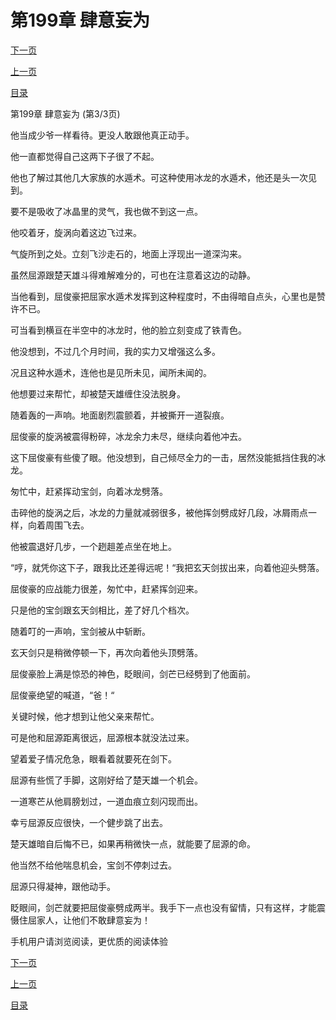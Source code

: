 <h1>第199章   肆意妄为</h1>
            <div><p><a href="./0597_%E7%AC%AC200%E7%AB%A0_%E5%90%8C%E5%BD%92%E4%BA%8E%E5%B0%BD.md">下一页</a></p><p><a href="./0595_%E7%AC%AC199%E7%AB%A0_%E8%82%86%E6%84%8F%E5%A6%84%E4%B8%BA.md">上一页</a></p><p><a href="../">目录</a></p></div>
            <div><p>第199章   肆意妄为 (第3/3页)</p><p>他当成少爷一样看待。更没人敢跟他真正动手。</p><p>他一直都觉得自己这两下子很了不起。</p><p>他也了解过其他几大家族的水遁术。可这种使用冰龙的水遁术，他还是头一次见到。</p><p>要不是吸收了冰晶里的灵气，我也做不到这一点。</p><p>他咬着牙，旋涡向着这边飞过来。</p><p>气旋所到之处。立刻飞沙走石的，地面上浮现出一道深沟来。</p><p>虽然屈源跟楚天雄斗得难解难分的，可也在注意着这边的动静。</p><p>当他看到，屈俊豪把屈家水遁术发挥到这种程度时，不由得暗自点头，心里也是赞许不已。</p><p>可当看到横亘在半空中的冰龙时，他的脸立刻变成了铁青色。</p><p>他没想到，不过几个月时间，我的实力又增强这么多。</p><p>况且这种水遁术，连他也是见所未见，闻所未闻的。</p><p>他想要过来帮忙，却被楚天雄缠住没法脱身。</p><p>随着轰的一声响。地面剧烈震颤着，并被撕开一道裂痕。</p><p>屈俊豪的旋涡被震得粉碎，冰龙余力未尽，继续向着他冲去。</p><p>这下屈俊豪有些傻了眼。他没想到，自己倾尽全力的一击，居然没能抵挡住我的冰龙。</p><p>匆忙中，赶紧挥动宝剑，向着冰龙劈落。</p><p>击碎他的旋涡之后，冰龙的力量就减弱很多，被他挥剑劈成好几段，冰屑雨点一样，向着周围飞去。</p><p>他被震退好几步，一个趔趄差点坐在地上。</p><p>“哼，就凭你这下子，跟我比还差得远呢！“我把玄天剑拔出来，向着他迎头劈落。</p><p>屈俊豪的应战能力很差，匆忙中，赶紧挥剑迎来。</p><p>只是他的宝剑跟玄天剑相比，差了好几个档次。</p><p>随着叮的一声响，宝剑被从中斩断。</p><p>玄天剑只是稍微停顿一下，再次向着他头顶劈落。</p><p>屈俊豪脸上满是惊恐的神色，眨眼间，剑芒已经劈到了他面前。</p><p>屈俊豪绝望的喊道，“爸！“</p><p>关键时候，他才想到让他父亲来帮忙。</p><p>可是他和屈源距离很远，屈源根本就没法过来。</p><p>望着爱子情况危急，眼看着就要死在剑下。</p><p>屈源有些慌了手脚，这刚好给了楚天雄一个机会。</p><p>一道寒芒从他肩膀划过，一道血痕立刻闪现而出。</p><p>幸亏屈源反应很快，一个健步跳了出去。</p><p>楚天雄暗自后悔不已，如果再稍微快一点，就能要了屈源的命。</p><p>他当然不给他喘息机会，宝剑不停刺过去。</p><p>屈源只得凝神，跟他动手。</p><p>眨眼间，剑芒就要把屈俊豪劈成两半。我手下一点也没有留情，只有这样，才能震慑住屈家人，让他们不敢肆意妄为！</p><p>手机用户请浏览阅读，更优质的阅读体验</p></div>
            <div><p><a href="./0597_%E7%AC%AC200%E7%AB%A0_%E5%90%8C%E5%BD%92%E4%BA%8E%E5%B0%BD.md">下一页</a></p><p><a href="./0595_%E7%AC%AC199%E7%AB%A0_%E8%82%86%E6%84%8F%E5%A6%84%E4%B8%BA.md">上一页</a></p><p><a href="../">目录</a></p></div>